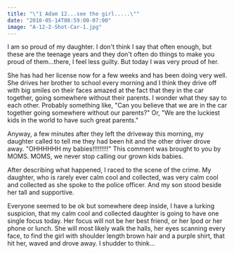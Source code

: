```yaml
---
title: "\"1 Adam 12...see the girl.....\""
date: "2010-05-14T08:59:00-07:00"
image: "A-12-2-Shot-Car-1.jpg"
---
```


I am so proud of my daughter. I don't think I say that often enough, but these are the teenage years and they don't often do things to make you proud of them...there, I feel less guilty. But today I was very proud of her.

She has had her license now for a few weeks and has been doing very well. She drives her brother to school every morning and I think they drive off with big smiles on their faces amazed at the fact that they in the car together, going somewhere without their parents. I wonder what they say to each other. Probably something like, "Can you believe that we are in the car together going somewhere without our parents?" Or, "We are the luckiest kids in the world to have such great parents."

Anyway, a few minutes after they left the driveway this morning, my daughter called to tell me they had been hit and the other driver drove away. "OHHHHHH my babies!!!!!!!!!"
This comment was brought to you by MOMS. MOMS, we never stop calling our grown kids babies.

After describing what happened, I raced to the scene of the crime. My daughter, who is rarely ever calm cool and collected, was very calm cool and collected as she spoke to the police officer. And my son stood beside her tall and supportive. 

Everyone seemed to be ok but somewhere deep inside, I have a lurking suspicion, that my calm cool and collected daughter is going to have one single focus today. Her focus will not be her best friend, or her Ipod or her phone or lunch. She will most likely walk the halls, her eyes scanning every face, to find the girl with shoulder length brown hair and a purple shirt, that hit her, waved and drove away. I shudder to think...